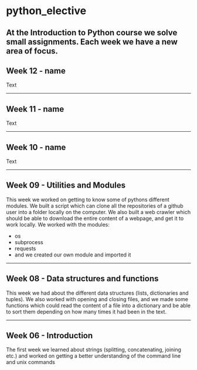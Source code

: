 # python_elective

At the Introduction to Python course we solve small assignments. Each week we have a new area of focus.
---

Week 12 - name
---
Text

---
Week 11 - name
---
Text

---
Week 10 - name
---
Text

---
Week 09 - Utilities and Modules
---
This week we worked on getting to know some of pythons different modules. We built a script which can clone all the repositories of a github user into a folder locally on the computer. We also built a web crawler which should be able to download the entire content of a webpage, and get it to work locally. 
We worked with the modules:
- os
- subprocess
- requests
- and we created our own module and imported it


---
Week 08 - Data structures and functions
---
This week we had about the different data structures (lists, dictionaries and tuples). We also worked with opening and closing files, and we made some functions which could read the content of a file into a dictionary and be able to sort them depending on how many times it had been in the text.

---
Week 06 - Introduction
---
The first week we learned about strings (splitting, concatenating, joining etc.) and worked on getting a better understanding of the command line and unix commands
